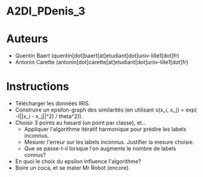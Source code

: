 # A2DI_PDenis_3

# Auteurs

*	Quentin Baert (quentin[dot]baert[at]etudiant[dot]univ-lille1[dot]fr)
*	Antonin Carette (antonin[dot]carette[at]etudiant[dot]univ-lille1[dot]fr)

# Instructions

*	Télécharger les données IRIS.
*	Construire un epsilon-graph des similarités (en utilisant s(x_i, x_j) = exp( -(||x_i - x_j||^2) / theta^2)).
*	Choisir 3 points au hasard (un point par classe), et...
	*	Appliquer l'algorithme itératif harmonique pour prédire les labels inconnus.
	*	Mesurer l'erreur sur les labels inconnus. Justifier la mesure choisie.
	*	Que se passe-t-il lorsque l'on augmente le nombre de labels connus?
*	En quoi le choix du epsilon influence l'algorithme?
*	Boire un coca, et se mater Mr Robot (encore).

